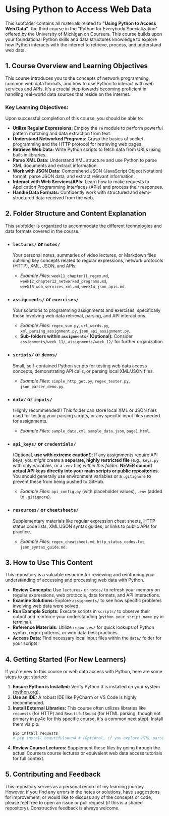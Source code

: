 # Using Python to Access Web Data

This subfolder contains all materials related to **"Using Python to Access Web Data"**, the third course in the "Python for Everybody Specialization" offered by the University of Michigan on Coursera. This course builds upon your foundational Python skills and data structures knowledge to explore how Python interacts with the internet to retrieve, process, and understand web data.

## 1. Course Overview and Learning Objectives

This course introduces you to the concepts of network programming, common web data formats, and how to use Python to interact with web services and APIs. It's a crucial step towards becoming proficient in handling real-world data sources that reside on the internet.

### Key Learning Objectives:

Upon successful completion of this course, you should be able to:

* **Utilize Regular Expressions:** Employ the `re` module to perform powerful pattern matching and data extraction from text.
* **Understand Networked Programs:** Grasp the basics of socket programming and the HTTP protocol for retrieving web pages.
* **Retrieve Web Data:** Write Python scripts to fetch data from URLs using built-in libraries.
* **Parse XML Data:** Understand XML structure and use Python to parse XML documents and extract information.
* **Work with JSON Data:** Comprehend JSON (JavaScript Object Notation) format, parse JSON data, and extract relevant information.
* **Interact with Web Services/APIs:** Learn how to make requests to Application Programming Interfaces (APIs) and process their responses.
* **Handle Data Formats:** Confidently work with structured and semi-structured data received from the web.

## 2. Folder Structure and Content Explanation

This subfolder is organized to accommodate the different technologies and data formats covered in the course.

* ### `lectures/` or `notes/`
    Your personal notes, summaries of video lectures, or Markdown files outlining key concepts related to regular expressions, network protocols (HTTP), XML, JSON, and APIs.
    * *Example Files:* `week11_chapter11_regex.md`, `week12_chapter12_networked_programs.md`, `week13_web_services_xml.md`, `week14_json_apis.md`.

* ### `assignments/` or `exercises/`
    Your solutions to programming assignments and exercises, specifically those involving web data retrieval, parsing, and API interactions.
    * *Example Files:* `regex_sum.py`, `url_words.py`, `xml_parsing_assignment.py`, `json_api_assignment.py`.
    * **Sub-folders within `assignments/` (Optional):** Consider `assignments/week_11/`, `assignments/week_12/` for further organization.

* ### `scripts/` or `demos/`
    Small, self-contained Python scripts for testing web data access concepts, demonstrating API calls, or parsing local XML/JSON files.
    * *Example Files:* `simple_http_get.py`, `regex_tester.py`, `json_parser_demo.py`.

* ### `data/` or `inputs/`
    (Highly recommended!) This folder can store local XML or JSON files used for testing your parsing scripts, or any specific input files needed for assignments.
    * *Example Files:* `sample_data.xml`, `sample_data.json`, `page1.html`.

* ### `api_keys/` or `credentials/`
    (Optional, **use with extreme caution!**): If any assignments require API keys, you *might* create a **separate, highly restricted file** (e.g., `keys.py` with only variables, or a `.env` file) *within this folder*. **NEVER commit actual API keys directly into your main scripts or public repositories.** You should generally use environment variables or a `.gitignore` to prevent these from being pushed to GitHub.
    * *Example Files:* `api_config.py` (with placeholder values), `.env` (added to `.gitignore`).

* ### `resources/` or `cheatsheets/`
    Supplementary materials like regular expression cheat sheets, HTTP status code lists, XML/JSON syntax guides, or links to public APIs for practice.
    * *Example Files:* `regex_cheatsheet.md`, `http_status_codes.txt`, `json_syntax_guide.md`.

## 3. How to Use This Content

This repository is a valuable resource for reviewing and reinforcing your understanding of accessing and processing web data with Python.

* **Review Concepts:** Use `lectures/` or `notes/` to refresh your memory on regular expressions, web protocols, data formats, and API interactions.
* **Examine Solutions:** Explore `assignments/` to see how specific problems involving web data were solved.
* **Run Example Scripts:** Execute scripts in `scripts/` to observe their output and reinforce your understanding (`python your_script_name.py` in terminal).
* **Reference Materials:** Utilize `resources/` for quick lookups of Python syntax, regex patterns, or web data best practices.
* **Access Data:** Find necessary local input files within the `data/` folder for your scripts.

## 4. Getting Started (For New Learners)

If you're new to this course or web data access with Python, here are some steps to get started:

1.  **Ensure Python is Installed:** Verify Python 3 is installed on your system ([python.org](https://www.python.org/)).
2.  **Use an IDE:** A robust IDE like PyCharm or VS Code is highly recommended.
3.  **Install External Libraries:** This course often utilizes libraries like `requests` (for HTTP) and `BeautifulSoup4` (for HTML parsing, though not primary in py4e for this specific course, it's a common next step). Install them via pip:
    ```bash
    pip install requests
    # pip install beautifulsoup4 # (Optional, if you explore HTML parsing beyond py4e)
    ```
4.  **Review Course Lectures:** Supplement these files by going through the actual Coursera course lectures or equivalent web data access tutorials for full context.

## 5. Contributing and Feedback

This repository serves as a personal record of my learning journey. However, if you find any errors in the notes or solutions, have suggestions for improvement, or would like to discuss any of the concepts or code, please feel free to open an issue or pull request (if this is a shared repository). Constructive feedback is always welcome.